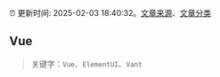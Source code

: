 :alarm_clock: 更新时间: 2025-02-03 18:40:32。[文章来源](/README.md)、[文章分类](/TAGS.md)

## Vue


> 关键字：`Vue`、`ElementUI`、`Vant`



